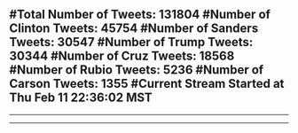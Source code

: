 #Total Number of Tweets: 131804 
#Number of Clinton Tweets: 45754
#Number of Sanders Tweets: 30547
#Number of Trump Tweets: 30344
#Number of Cruz Tweets: 18568
#Number of Rubio Tweets: 5236
#Number of Carson Tweets: 1355
#Current Stream Started at Thu Feb 11 22:36:02 MST
---
---
---
